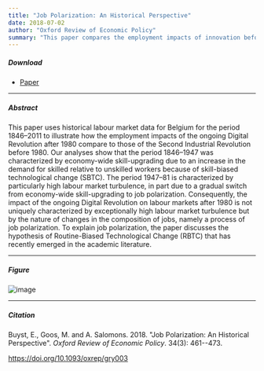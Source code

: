 ```yaml
---
title: "Job Polarization: An Historical Perspective" 
date: 2018-07-02
author: "Oxford Review of Economic Policy"
summary: "This paper compares the employment impacts of innovation before and after 1980."
---
```


##### Download

+ [Paper](/9.pdf)
---

##### Abstract

This paper uses historical labour market data for Belgium for the period 1846–2011 to illustrate how the employment impacts of the ongoing Digital Revolution after 1980 compare to those of the Second Industrial Revolution before 1980. Our analyses show that the period 1846–1947 was characterized by economy-wide skill-upgrading due to an increase in the demand for skilled relative to unskilled workers because of skill-biased technological change (SBTC). The period 1947–81 is characterized by particularly high labour market turbulence, in part due to a gradual switch from economy-wide skill-upgrading to job polarization. Consequently, the impact of the ongoing Digital Revolution on labour markets after 1980 is not uniquely characterized by exceptionally high labour market turbulence but by the nature of changes in the composition of jobs, namely a process of job polarization. To explain job polarization, the paper discusses the hypothesis of Routine-Biased Technological Change (RBTC) that has recently emerged in the academic literature.

---
##### Figure  

![image](/9-figure.png#center)

---

##### Citation

Buyst, E., Goos, M. and A. Salomons. 2018. "Job Polarization: An Historical Perspective". *Oxford Review of Economic Policy*. 34(3): 461--473. 

https://doi.org/10.1093/oxrep/gry003

